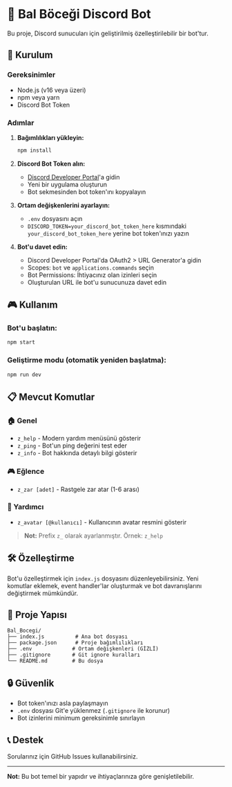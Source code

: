 # 🐝 Bal Böceği Discord Bot

Bu proje, Discord sunucuları için geliştirilmiş özelleştirilebilir bir bot'tur.

## 🚀 Kurulum

### Gereksinimler
- Node.js (v16 veya üzeri)
- npm veya yarn
- Discord Bot Token

### Adımlar

1. **Bağımlılıkları yükleyin:**
   ```bash
   npm install
   ```

2. **Discord Bot Token alın:**
   - [Discord Developer Portal](https://discord.com/developers/applications)'a gidin
   - Yeni bir uygulama oluşturun
   - Bot sekmesinden bot token'ını kopyalayın

3. **Ortam değişkenlerini ayarlayın:**
   - `.env` dosyasını açın
   - `DISCORD_TOKEN=your_discord_bot_token_here` kısmındaki `your_discord_bot_token_here` yerine bot token'ınızı yazın

4. **Bot'u davet edin:**
   - Discord Developer Portal'da OAuth2 > URL Generator'a gidin
   - Scopes: `bot` ve `applications.commands` seçin
   - Bot Permissions: İhtiyacınız olan izinleri seçin
   - Oluşturulan URL ile bot'u sunucunuza davet edin

## 🎮 Kullanım

### Bot'u başlatın:
```bash
npm start
```

### Geliştirme modu (otomatik yeniden başlatma):
```bash
npm run dev
```

## 📋 Mevcut Komutlar

### 🏠 Genel
- `z_help` - Modern yardım menüsünü gösterir
- `z_ping` - Bot'un ping değerini test eder
- `z_info` - Bot hakkında detaylı bilgi gösterir

### 🎮 Eğlence
- `z_zar [adet]` - Rastgele zar atar (1-6 arası)

### 🔧 Yardımcı
- `z_avatar [@kullanıcı]` - Kullanıcının avatar resmini gösterir

> **Not:** Prefix `z_` olarak ayarlanmıştır. Örnek: `z_help`

## 🛠️ Özelleştirme

Bot'u özelleştirmek için `index.js` dosyasını düzenleyebilirsiniz. Yeni komutlar eklemek, event handler'lar oluşturmak ve bot davranışlarını değiştirmek mümkündür.

## 📁 Proje Yapısı

```
Bal_Bocegi/
├── index.js          # Ana bot dosyası
├── package.json      # Proje bağımlılıkları
├── .env             # Ortam değişkenleri (GİZLİ)
├── .gitignore       # Git ignore kuralları
└── README.md        # Bu dosya
```

## 🔒 Güvenlik

- Bot token'ınızı asla paylaşmayın
- `.env` dosyası Git'e yüklenmez (`.gitignore` ile korunur)
- Bot izinlerini minimum gereksinimle sınırlayın

## 📞 Destek

Sorularınız için GitHub Issues kullanabilirsiniz.

---

**Not:** Bu bot temel bir yapıdır ve ihtiyaçlarınıza göre genişletilebilir.
